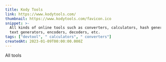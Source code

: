 ```yaml
---
title: Kody Tools
link: https://www.kodytools.com/
thumbnail: https://www.kodytools.com/favicon.ico
snippet: >-
  All kinds of online tools such as converters, calculators, hash generators,
  text generators, encoders, decoders, etc.
tags: ["devtool", " calculators", " converters"]
createdAt: 2023-01-09T00:00:00.000Z
---
```

All tools